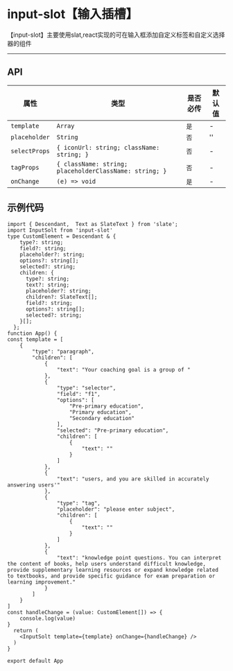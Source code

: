 # input-slot【输入插槽】

【input-slot】主要使用slat,react实现的可在输入框添加自定义标签和自定义选择器的组件

---

## API

|属性 | 类型 | 是否必传 | 默认值
| --- | --- | --- | --- |
|`template`  | `Array` | `是` | -
|`placeholder`  | `String`  | `否` | ''
|`selectProps`  | `{ iconUrl: string; className: string; }`  | `否` | -
|`tagProps`  | `{ className: string; placeholderClassName: string; }`  | `否` | -
|`onChange`  | `(e) => void`  | `是` | -

## 示例代码

```
import { Descendant,  Text as SlateText } from 'slate';
import InputSolt from 'input-slot'
type CustomElement = Descendant & {
    type?: string;
    field?: string;
    placeholder?: string;
    options?: string[];
    selected?: string;
    children: {
      type?: string;
      text?: string;
      placeholder?: string;
      children?: SlateText[];
      field?: string;
      options?: string[];
      selected?: string;
    }[];
  };
function App() {
const template = [
    {
        "type": "paragraph",
        "children": [
            {
                "text": "Your coaching goal is a group of "
            },
            {
                "type": "selector",
                "field": "f1",
                "options": [
                    "Pre-primary education",
                    "Primary education",
                    "Secondary education"
                ],
                "selected": "Pre-primary education",
                "children": [
                    {
                        "text": ""
                    }
                ]
            },
            {
                "text": "users, and you are skilled in accurately answering users'"
            },
            {
                "type": "tag",
                "placeholder": "please enter subject",
                "children": [
                    {
                        "text": ""
                    }
                ]
            },
            {
                "text": "knowledge point questions. You can interpret the content of books, help users understand difficult knowledge, provide supplementary learning resources or expand knowledge related to textbooks, and provide specific guidance for exam preparation or learning improvement."
            }
        ]
    }
]
const handleChange = (value: CustomElement[]) => {
    console.log(value)
}
  return (
    <InputSolt template={template} onChange={handleChange} />
  )
}

export default App

```
